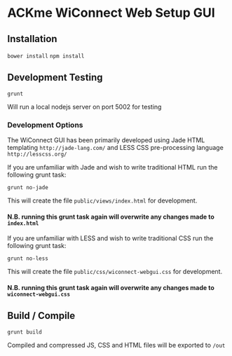 # ACKme WiConnect Web Setup GUI

## Installation

```bower install```
```npm install```


## Development Testing

```grunt```

Will run a local nodejs server on port 5002 for testing

### Development Options

The WiConnect GUI has been primarily developed using Jade HTML templating `http://jade-lang.com/` and LESS CSS pre-processing language `http://lesscss.org/`

If you are unfamiliar with Jade and wish to write traditional HTML run the following grunt task:

```grunt no-jade```

This will create the file `public/views/index.html` for development.

#### N.B. running this grunt task again will overwrite any changes made to `index.html`

If you are unfamiliar with LESS and wish to write traditional CSS run the following grunt task:

```grunt no-less```

This will create the file `public/css/wiconnect-webgui.css` for development.

#### N.B. running this grunt task again will overwrite any changes made to `wiconnect-webgui.css`

## Build / Compile

```grunt build```

Compiled and compressed JS, CSS and HTML files will be exported to `/out`
